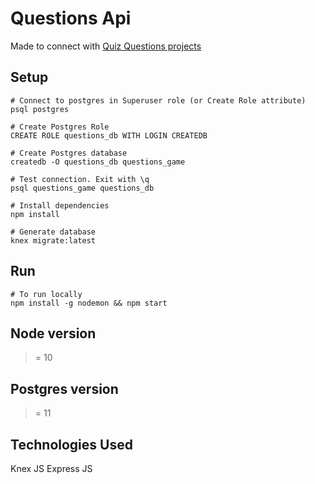 # Questions Api

Made to connect with [Quiz Questions projects](https://github.com/panchopoliti/browser-question-game)

## Setup
```
# Connect to postgres in Superuser role (or Create Role attribute) 
psql postgres

# Create Postgres Role
CREATE ROLE questions_db WITH LOGIN CREATEDB

# Create Postgres database
createdb -O questions_db questions_game

# Test connection. Exit with \q
psql questions_game questions_db

# Install dependencies 
npm install

# Generate database
knex migrate:latest 
```

## Run
```
# To run locally
npm install -g nodemon && npm start
```

## Node version
>= 10

## Postgres version
>= 11

## Technologies Used
Knex JS
Express JS
